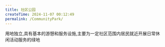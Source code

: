 ```yaml
---
title: 社区公园
createTime: 2024-11-07 00:12:49
permalink: /CommunityPark/
---
```


用地独立,具有基本的游憩和服务设施,主要为一定社区范围内居民就近开展日常休闲活动服务的绿地